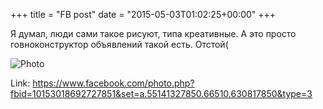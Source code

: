 +++
title = "FB post"
date = "2015-05-03T01:02:25+00:00"
+++

Я думал, люди сами такое рисуют, типа креативные. А это просто говноконструктор объявлений такой есть. Отстой(

![Photo](https://scontent.xx.fbcdn.net/v/t1.0-0/s130x130/11188150_10153018692727851_2522996364080662769_n.jpg?oh=ea3708009546f2c77b4a14fdcd65e4ae&oe=59716802)


Link: https://www.facebook.com/photo.php?fbid=10153018692727851&set=a.55141327850.66510.630817850&type=3
